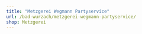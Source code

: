 ```yaml
---
title: "Metzgerei Wegmann Partyservice"
url: /bad-wurzach/metzgerei-wegmann-partyservice/
shop: Metzgerei
---
```

